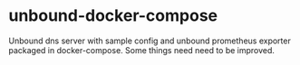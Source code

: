 # unbound-docker-compose
Unbound dns server with sample config and unbound prometheus exporter packaged in docker-compose. Some things need need to be improved.
